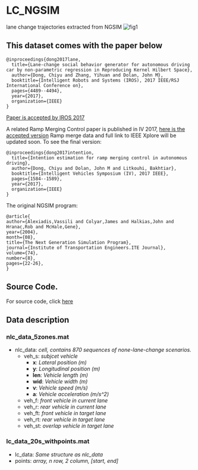 # LC_NGSIM
lane change trajectories extracted from NGSIM
![fig1](https://github.com/donnydcy/LC_NGSIM/blob/master/docs/fig/scheme_2.png)


## **This dataset comes with the paper below**
```
@inproceedings{dong2017lane,
  title={Lane-change social behavior generator for autonomous driving car by non-parametric regression in Reproducing Kernel Hilbert Space},
  author={Dong, Chiyu and Zhang, Yihuan and Dolan, John M},
  booktitle={Intelligent Robots and Systems (IROS), 2017 IEEE/RSJ International Conference on},
  pages={4489--4494},
  year={2017},
  organization={IEEE}
}
```

[Paper is accepted by IROS 2017](https://github.com/donnydcy/LC_NGSIM/blob/master/docs/Dong%2C%20Zhang%2C%20Dolan%20-%202017%20-%20RKHSBehavior_draft.pdf)

A related Ramp Merging Control paper is published in IV 2017, 
[here is the accepted version](https://github.com/donnydcy/LC_NGSIM/blob/master/docs/Dong%2C%20Dolan%2C%20Litkouh%20-%202017%20-%20RampMering%20accept.pdf
)
Ramp merge data and full link to IEEE Xplore will be updated soon.
To see the final version: 

```
@inproceedings{dong2017intention,
  title={Intention estimation for ramp merging control in autonomous driving},
  author={Dong, Chiyu and Dolan, John M and Litkouhi, Bakhtiar},
  booktitle={Intelligent Vehicles Symposium (IV), 2017 IEEE},
  pages={1584--1589},
  year={2017},
  organization={IEEE}
}

```

The original NGSIM program:
```
@article{
author={Alexiadis,Vassili and Colyar,James and Halkias,John and Hranac,Rob and McHale,Gene},
year={2004},
month={08},
title={The Next Generation Simulation Program},
journal={Institute of Transportation Engineers.ITE Journal},
volume={74},
number={8},
pages={22-26},
} 
```

## Source Code.
For source code, click [here](https://github.com/donnydcy/LC_NGSIM/blob/master/src/README.md)

## Data description
### nlc_data_5zones.mat 
- nlc_data: *cell, contains 870 sequences of none-lane-change scenarios.*
  * veh_s: *subjcet vehicle*
    + **x**: *Lateral position (m)*
    + **y**: *Longitudinal position (m)*
    + **len**: *Vehicle length (m)*
    + **wid**: *Vehicle width (m)*
    + **v**: *Vehicle speed (m/s)*
    + **a**: *Vehicle acceleration (m/s^2)*
  * veh_f: *front vehicle in current lane*
  * veh_r: *rear vehicle in current lane*
  * veh_ft: *front vehicle in target lane*
  * veh_rt: *rear vehicle in target lane*
  * veh_st: *overlap vehicle in target lane*         
### lc_data_20s_withpoints.mat
- lc_data: *Same structure as nlc_data*
- points: *array, n row, 2 column, [start, end]*
